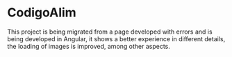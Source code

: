 # CodigoAlim

This project is being migrated from a page developed with errors and is being developed in Angular, it shows a better experience in different details, the loading of images is improved, among other aspects.